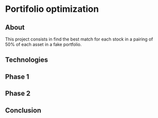 # Portifolio optimization

## About 

This project consists in find the best match for each stock in a pairing of 50% of each asset in a fake portfolio.

## Technologies

## Phase 1

## Phase 2

## Conclusion
